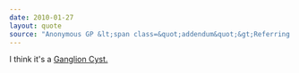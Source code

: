```yaml
---
date: 2010-01-27
layout: quote
source: "Anonymous GP &lt;span class=&quot;addendum&quot;&gt;Referring to the screw working it's way out of my knee&lt;/span&gt;"
---
```


<p>I think it's a <a href="http://en.wikipedia.org/wiki/Ganglion_cyst">Ganglion Cyst.</a></p>
